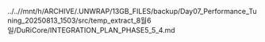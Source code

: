 ../..//mnt/h/ARCHIVE/.UNWRAP/13GB_FILES/backup/Day07_Performance_Tuning_20250813_1503/src/temp_extract_8월6일/DuRiCore/INTEGRATION_PLAN_PHASE5_5_4.md